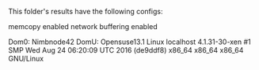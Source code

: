 This folder's results have the following configs:

memcopy enabled
network buffering enabled

Dom0: Nimbnode42
DomU: Opensuse13.1 Linux localhost 4.1.31-30-xen #1 SMP Wed Aug 24 06:20:09 UTC 2016 (de9ddf8) x86_64 x86_64 x86_64 GNU/Linux